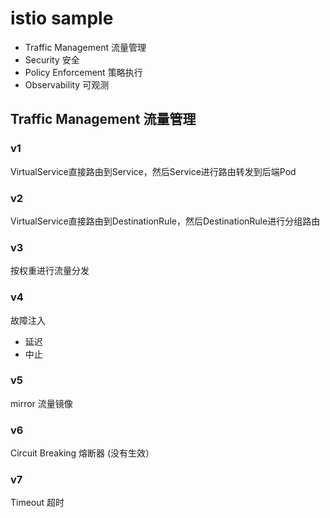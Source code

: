 # istio sample

- Traffic Management 流量管理
- Security 安全
- Policy Enforcement 策略执行
- Observability 可观测


## Traffic Management 流量管理

### v1

VirtualService直接路由到Service，然后Service进行路由转发到后端Pod

### v2

VirtualService直接路由到DestinationRule，然后DestinationRule进行分组路由


### v3

按权重进行流量分发

### v4

故障注入
- 延迟
- 中止

### v5

mirror 流量镜像


### v6

Circuit Breaking 熔断器 (没有生效）

### v7

Timeout 超时


